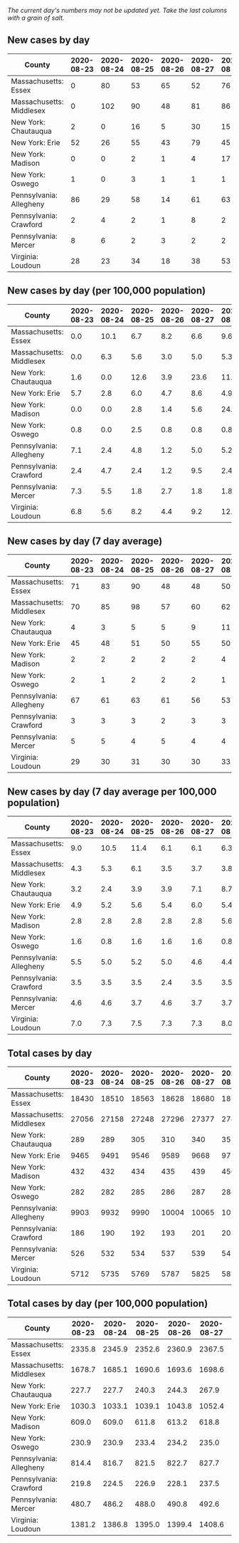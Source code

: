 _The current day's numbers may not be updated yet. Take the last columns with a grain of salt._
## New cases by day

| County | 2020-08-23 | 2020-08-24 | 2020-08-25 | 2020-08-26 | 2020-08-27 | 2020-08-28 | 2020-08-29 |
| --- | --- | --- | --- | --- | --- | --- | --- |
| Massachusetts: Essex | 0 | 80 | 53 | 65 | 52 | 76 |  |
| Massachusetts: Middlesex | 0 | 102 | 90 | 48 | 81 | 86 |  |
| New York: Chautauqua | 2 | 0 | 16 | 5 | 30 | 15 |  |
| New York: Erie | 52 | 26 | 55 | 43 | 79 | 45 |  |
| New York: Madison | 0 | 0 | 2 | 1 | 4 | 17 |  |
| New York: Oswego | 1 | 0 | 3 | 1 | 1 | 1 |  |
| Pennsylvania: Allegheny | 86 | 29 | 58 | 14 | 61 | 63 | 83 |
| Pennsylvania: Crawford | 2 | 4 | 2 | 1 | 8 | 2 | 6 |
| Pennsylvania: Mercer | 8 | 6 | 2 | 3 | 2 | 2 | 2 |
| Virginia: Loudoun | 28 | 23 | 34 | 18 | 38 | 53 | 46 |

## New cases by day (per 100,000 population)

| County | 2020-08-23 | 2020-08-24 | 2020-08-25 | 2020-08-26 | 2020-08-27 | 2020-08-28 | 2020-08-29 |
| --- | --- | --- | --- | --- | --- | --- | --- |
| Massachusetts: Essex | 0.0 | 10.1 | 6.7 | 8.2 | 6.6 | 9.6 |  |
| Massachusetts: Middlesex | 0.0 | 6.3 | 5.6 | 3.0 | 5.0 | 5.3 |  |
| New York: Chautauqua | 1.6 | 0.0 | 12.6 | 3.9 | 23.6 | 11.8 |  |
| New York: Erie | 5.7 | 2.8 | 6.0 | 4.7 | 8.6 | 4.9 |  |
| New York: Madison | 0.0 | 0.0 | 2.8 | 1.4 | 5.6 | 24.0 |  |
| New York: Oswego | 0.8 | 0.0 | 2.5 | 0.8 | 0.8 | 0.8 |  |
| Pennsylvania: Allegheny | 7.1 | 2.4 | 4.8 | 1.2 | 5.0 | 5.2 | 6.8 |
| Pennsylvania: Crawford | 2.4 | 4.7 | 2.4 | 1.2 | 9.5 | 2.4 | 7.1 |
| Pennsylvania: Mercer | 7.3 | 5.5 | 1.8 | 2.7 | 1.8 | 1.8 | 1.8 |
| Virginia: Loudoun | 6.8 | 5.6 | 8.2 | 4.4 | 9.2 | 12.8 | 11.1 |

## New cases by day (7 day average)

| County | 2020-08-23 | 2020-08-24 | 2020-08-25 | 2020-08-26 | 2020-08-27 | 2020-08-28 | 2020-08-29 |
| --- | --- | --- | --- | --- | --- | --- | --- |
| Massachusetts: Essex | 71 | 83 | 90 | 48 | 48 | 50 |  |
| Massachusetts: Middlesex | 70 | 85 | 98 | 57 | 60 | 62 |  |
| New York: Chautauqua | 4 | 3 | 5 | 5 | 9 | 11 |  |
| New York: Erie | 45 | 48 | 51 | 50 | 55 | 50 |  |
| New York: Madison | 2 | 2 | 2 | 2 | 2 | 4 |  |
| New York: Oswego | 2 | 1 | 2 | 2 | 2 | 1 |  |
| Pennsylvania: Allegheny | 67 | 61 | 63 | 61 | 56 | 53 | 56 |
| Pennsylvania: Crawford | 3 | 3 | 3 | 2 | 3 | 3 | 4 |
| Pennsylvania: Mercer | 5 | 5 | 4 | 5 | 4 | 4 | 4 |
| Virginia: Loudoun | 29 | 30 | 31 | 30 | 30 | 33 | 34 |

## New cases by day (7 day average per 100,000 population)

| County | 2020-08-23 | 2020-08-24 | 2020-08-25 | 2020-08-26 | 2020-08-27 | 2020-08-28 | 2020-08-29 |
| --- | --- | --- | --- | --- | --- | --- | --- |
| Massachusetts: Essex | 9.0 | 10.5 | 11.4 | 6.1 | 6.1 | 6.3 |  |
| Massachusetts: Middlesex | 4.3 | 5.3 | 6.1 | 3.5 | 3.7 | 3.8 |  |
| New York: Chautauqua | 3.2 | 2.4 | 3.9 | 3.9 | 7.1 | 8.7 |  |
| New York: Erie | 4.9 | 5.2 | 5.6 | 5.4 | 6.0 | 5.4 |  |
| New York: Madison | 2.8 | 2.8 | 2.8 | 2.8 | 2.8 | 5.6 |  |
| New York: Oswego | 1.6 | 0.8 | 1.6 | 1.6 | 1.6 | 0.8 |  |
| Pennsylvania: Allegheny | 5.5 | 5.0 | 5.2 | 5.0 | 4.6 | 4.4 | 4.6 |
| Pennsylvania: Crawford | 3.5 | 3.5 | 3.5 | 2.4 | 3.5 | 3.5 | 4.7 |
| Pennsylvania: Mercer | 4.6 | 4.6 | 3.7 | 4.6 | 3.7 | 3.7 | 3.7 |
| Virginia: Loudoun | 7.0 | 7.3 | 7.5 | 7.3 | 7.3 | 8.0 | 8.2 |

## Total cases by day

| County | 2020-08-23 | 2020-08-24 | 2020-08-25 | 2020-08-26 | 2020-08-27 | 2020-08-28 | 2020-08-29 |
| --- | --- | --- | --- | --- | --- | --- | --- |
| Massachusetts: Essex | 18430 | 18510 | 18563 | 18628 | 18680 | 18756 |  |
| Massachusetts: Middlesex | 27056 | 27158 | 27248 | 27296 | 27377 | 27463 |  |
| New York: Chautauqua | 289 | 289 | 305 | 310 | 340 | 355 |  |
| New York: Erie | 9465 | 9491 | 9546 | 9589 | 9668 | 9713 |  |
| New York: Madison | 432 | 432 | 434 | 435 | 439 | 456 |  |
| New York: Oswego | 282 | 282 | 285 | 286 | 287 | 288 |  |
| Pennsylvania: Allegheny | 9903 | 9932 | 9990 | 10004 | 10065 | 10128 | 10211 |
| Pennsylvania: Crawford | 186 | 190 | 192 | 193 | 201 | 203 | 209 |
| Pennsylvania: Mercer | 526 | 532 | 534 | 537 | 539 | 541 | 543 |
| Virginia: Loudoun | 5712 | 5735 | 5769 | 5787 | 5825 | 5878 | 5924 |

## Total cases by day (per 100,000 population)

| County | 2020-08-23 | 2020-08-24 | 2020-08-25 | 2020-08-26 | 2020-08-27 | 2020-08-28 | 2020-08-29 |
| --- | --- | --- | --- | --- | --- | --- | --- |
| Massachusetts: Essex | 2335.8 | 2345.9 | 2352.6 | 2360.9 | 2367.5 | 2377.1 |  |
| Massachusetts: Middlesex | 1678.7 | 1685.1 | 1690.6 | 1693.6 | 1698.6 | 1704.0 |  |
| New York: Chautauqua | 227.7 | 227.7 | 240.3 | 244.3 | 267.9 | 279.7 |  |
| New York: Erie | 1030.3 | 1033.1 | 1039.1 | 1043.8 | 1052.4 | 1057.3 |  |
| New York: Madison | 609.0 | 609.0 | 611.8 | 613.2 | 618.8 | 642.8 |  |
| New York: Oswego | 230.9 | 230.9 | 233.4 | 234.2 | 235.0 | 235.9 |  |
| Pennsylvania: Allegheny | 814.4 | 816.7 | 821.5 | 822.7 | 827.7 | 832.9 | 839.7 |
| Pennsylvania: Crawford | 219.8 | 224.5 | 226.9 | 228.1 | 237.5 | 239.9 | 247.0 |
| Pennsylvania: Mercer | 480.7 | 486.2 | 488.0 | 490.8 | 492.6 | 494.4 | 496.2 |
| Virginia: Loudoun | 1381.2 | 1386.8 | 1395.0 | 1399.4 | 1408.6 | 1421.4 | 1432.5 |
